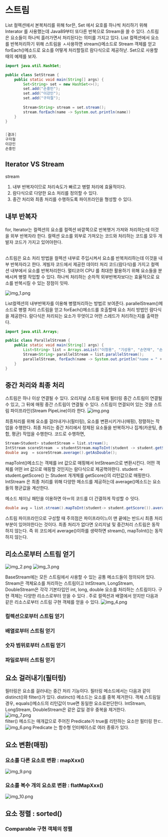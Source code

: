# 스트림
List 컬렉션에서 본복처리를 위해 for믄, Set 에서 요호를 하나씩 처리하기 위해 Interator 를 사용했는데
Java89부터 또다른 반복으로 Stream을 쓸 수 있다.
스트림은 요소들이 하나씩 흘러가면서 처리된다는 의미를 가지고 있다.
List 컬렉션에서 요소를 반복처리하기 위해 스트림을 ㅅ사용하면 stream()메소드로 Stream 객체를 얻고 forEach()메소드로 요소를 어떻게 처리할질르 람다식으로 제공하낟.
Set으로 사용할 때의 예제를 보자.

```Java
import java.util.HashSet;

public class SetStream {
    public static void main(String[] args) {
        Set<String> set = new HashSet<>();
        set.add("손흥민");
        set.add("이강인");
        set.add("구차절");
    
        Stream<String> stream = set.stream();
        stream.forEach(name -> System.out.println(name))
    }
}


[결과] 
구자철
이강인
손흥민
```


## Iterator VS  Stream
stream
1. 내부 반복자이므로 처리속도가 빠르고 병렬 처리에 효율적이다.
2. 람다식으로 다양한 요소 처리를 정의할 수 있다.
3. 중간 처리와 최종 처리를 수행하도록 파이프라인을 형성할 수 있다.


## 내부 반복자
for, Iterator는 컬렉션의 요소를 컬렉션 바깥쪽으로 반복햇거 가져와 처리하는데 이것을 외부 반복자라 한다.
컬렉션 요소를 외부로 가져오는 코드와 처리하는 코드를 모두 개발자 코드가 가지고 있어야한다.

<br>
스트림은 요소 처리 방법을 컬렉션 내부로 주입시켜서 요소를 반복처리하는데 이것을 내부 반복자라고 한다.
게빌자 코드에서 제공한 데이터 처리 코드(람다식)를 가지고 컬렉션 내부에서 요소를 반복처리한다.
멀티코어 CPU 를 최대한 활용하기 위해 요소들을 분배시켜 병렬 작업할 수 있다. 하나씩 처리하는 순차적 외부반복자보다는 효율적으로 요소를 반복시킬 수 있는 장점이 잇따.

![img_1.png](img_1.png)

List컬렉션의 내부반복자를 이용해 병렬처리하는 방법르 보여준다. parallelStream()메소드로 병렬 처리 스트림을 얻고 forEach()메소드를 호출할때 요소 처리 방법인 람다식을 제공한다.
람다식은 처리되는 요소가 무엇이고 어떤 스레드가 처리하는지를 출력한다.<br>

```Java
import java.util.Arrays;

public class ParallelStream {
    public static void main(String[] args) {
        List<String> list = Arrays.asList("이청용", "기성용", "손연재", "손흥민", "이강인");
        Stream<String> parallelStream = list.parallelStream();
        parallelStream, forEach(name -> System.out.println("name = " + Thread.currentThread().getName()));
    }
}
```
## 중간 처리와 최종 처리
스트림은 하나 이상 연결될 수 있다. 오리지널 스트림 뒤에 필터링 중간 스트림이 연결될 수 있고, 그 뒤에 매핑 중간 스트림이 연결될 수 있다.
스트림이 연결되어 있는 것을 스트림 파이프라인(Stream PipeLine)이라 한다.
![img.png](img.png)

최종처리를 위해 요소를 걸러내거나(필터링), 요소를 변환시키거나(매핑), 정렬하는 작업을 수행한다.
최종 처리는 중간 처리에서 정제된 요소들을 반복하거나 집계(카운팅, 총합, 평균) 작업을 수행한다.
코드로 수행하면,
```Java
Stream<Student> studentStream = list.stream();
IntStream scoreStream  = studentStream.mapToInt(student -> student.getScore());
double avg  = scoreStream.average().getAsDouble();
```
mapToInt()메소드는 객체를 int 값으로 매핑해서 IntStream으로 변환시킨다.
어떤 객체를 어떤 int 값으로 매핑할 것인지는 람다식으로 제공핵야한다.
student -> student.getScore() 는   Student 개개체를 getScore()의 리턴값으로 매핑한다.
IntStream 은 최종 처리를 위해 다양한 메소드를 제공하는데 average()메소드는 요소들의 평균값을 계산한다.


메소드 체이닝 패턴을 이용하면 아ㅠ의 코드를 더 간결하게 작성할 수 잇다.
```Java
double avg = list.stream().mapToInt(student-> student.getScore()).average().getAsDouble();
```
스트림 파이프라인으로 구성할 때 주의점은 파이프라이느이 맨 끝에는 반드시 최종 처리 부분이 있어야한다는 것이다.
최종 처리가 없다면 오리지널 및 중간처리 스트림은 동작하지 않는다. 즉 위 코드에서 average()이하를 생략하면 stream(), mapToInt()는 동작하지 않는다.

## 리소스로부터 스트림 얻기
![img_2.png](img_2.png)
![img_3.png](img_3.png)

BaseStream에는 모든 스트림에서 사용할 수 있는 공통 메소드들이 정의되어 있다.
Stream은 객체요소를 처리하는 스트림이고 IntStream, LongStream, DoubleStream은 각각 기본타입인  int, long, double 요소를 처리하는 스트림이다.
구현 객체는 다양한 리소스로부터 얻을 수 있다 . 주로 컬렉션과 배열에서 얻지만 다음과 같은 리소스로부터 스트림 구현 객체를 얻을 수 있다.
![img_4.png](img_4.png)

### 컬렉션으로부터 스트림 얻기

### 배열로부터 스트림 얻기

### 숫자 범위로부터 스트림 얻기

### 파일로부터 스트림 얻기

## 요소 걸러내기(필터링)
필터링은 요소를 걸러내는 중간 처리 기능이다. 필터링 메소드에서는 다음과 같이 distinct()와 filter()가 있다.
distinct() 메소드는 요소를 중복 제거한다. 객체 스트림일 경우, equals()메소드의 리턴값이 true면 동일한 요소로판단한다.
IntStream, LongStream, DoubleStream은 같은 값일 경우 중복을 제거한다.<br>
![img_7.png](img_7.png)<br>
filter() 메소드는 매개값으로 주어진 Predicate가 true를 리턴하는 요소만 필터링 한ㄷ.
![img_6.png](img_6.png)
Predicate 는 함수형 인터페이스로 여러 종류가 있다.

## 요소 변환(매핑)
### 요소를 다른 요소로 변환 : mapXxx()


![img_9.png](img_9.png)

### 요소를 복수 개의 요소로 변환 : flatMapXxx() 
![img_10.png](img_10.png)

## 요소 정렬 : sorted()
### Comparable 구현 객체의 정렬
